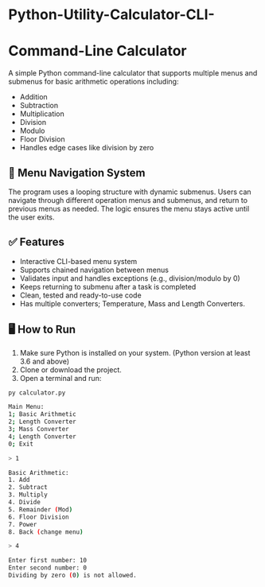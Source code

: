 # Python-Utility-Calculator-CLI-
# Command-Line Calculator

A simple Python command-line calculator that supports multiple menus and submenus for basic arithmetic operations including:

- Addition
- Subtraction
- Multiplication
- Division
- Modulo
- Floor Division
- Handles edge cases like division by zero

## 🔁 Menu Navigation System

The program uses a looping structure with dynamic submenus. Users can navigate through different operation menus and submenus, and return to previous menus as needed. The logic ensures the menu stays active until the user exits.

## ✅ Features

- Interactive CLI-based menu system
- Supports chained navigation between menus
- Validates input and handles exceptions (e.g., division/modulo by 0)
- Keeps returning to submenu after a task is completed
- Clean, tested and ready-to-use code
- Has multiple converters; Temperature, Mass and Length Converters.

## 🖥 How to Run

1. Make sure Python is installed on your system. (Python version at least 3.6 and above)
2. Clone or download the project.
3. Open a terminal and run: 

```bash
py calculator.py

Main Menu:
1; Basic Arithmetic
2; Length Converter
3; Mass Converter
4; Length Converter
0; Exit

> 1

Basic Arithmetic:
1. Add
2. Subtract
3. Multiply
4. Divide
5. Remainder (Mod)
6. Floor Division 
7. Power
8. Back (change menu)

> 4

Enter first number: 10  
Enter second number: 0  
Dividing by zero (0) is not allowed.
